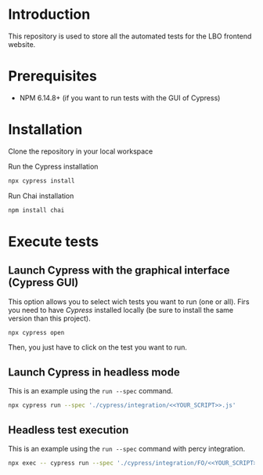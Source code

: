 # Introduction
This repository is used to store all the automated tests for the LBO frontend website.

# Prerequisites
- NPM 6.14.8+ (if you want to run tests with the GUI of Cypress)

# Installation
Clone the repository in your local workspace

Run the Cypress installation

```bash
npx cypress install
```
Run Chai installation

```bash
npm install chai
```
# Execute tests 
## Launch Cypress with the graphical interface (Cypress GUI)
This option allows you to select wich tests you want to run (one or all).
Firs you need to have _Cypress_ installed locally (be sure to install the same version than this project).
```bash
npx cypress open
```
Then, you just have to click on the test you want to run.

## Launch Cypress in headless mode
This is an example using the `run --spec` command.

```bash
npx cypress run --spec './cypress/integration/<<YOUR_SCRIPT>>.js'
```
## Headless test execution
This is an example using the `run --spec` command with percy integration.

```bash
npx exec -- cypress run --spec './cypress/integration/FO/<<YOUR_SCRIPT>>.js'
```

